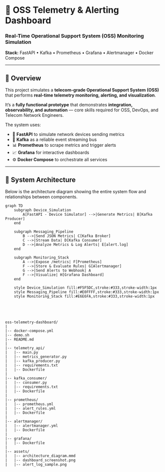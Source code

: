 # 🚀 OSS Telemetry & Alerting Dashboard

### Real-Time Operational Support System (OSS) Monitoring Simulation  
**Stack:** FastAPI • Kafka • Prometheus • Grafana • Alertmanager • Docker Compose  

---

## 📖 Overview

This project simulates a **telecom-grade Operational Support System (OSS)** that performs **real-time telemetry monitoring, alerting, and visualization**.  

It’s a **fully functional prototype** that demonstrates **integration, observability, and automation** — core skills required for OSS, DevOps, and Telecom Network Engineers.  

The system uses:
- 🐍 **FastAPI** to simulate network devices sending metrics  
- 📨 **Kafka** as a reliable event streaming bus  
- 📊 **Prometheus** to scrape metrics and trigger alerts  
- 📈 **Grafana** for interactive dashboards  
- ⚙️ **Docker Compose** to orchestrate all services

---

## 🧭 System Architecture

Below is the architecture diagram showing the entire system flow and relationships between components.

```mermaid
graph TD
    subgraph Device_Simulation
        A[FastAPI - Device Simulator] -->|Generate Metrics| B[Kafka Producer]
    end

    subgraph Messaging_Pipeline
        B -->|Send JSON Metrics| C[Kafka Broker]
        C -->|Stream Data| D[Kafka Consumer]
        D -->|Analyze Metrics & Log Alerts| E[alert.log]
    end

    subgraph Monitoring_Stack
        A -->|Expose /metrics| F[Prometheus]
        F -->|Store & Evaluate Rules| G[Alertmanager]
        G -->|Send Alerts to Webhook| A
        F -->|Visualize| H[Grafana Dashboard]
    end

    style Device_Simulation fill:#F5F5DC,stroke:#333,stroke-width:1px
    style Messaging_Pipeline fill:#E0FFFF,stroke:#333,stroke-width:1px
    style Monitoring_Stack fill:#E6E6FA,stroke:#333,stroke-width:1px





oss-telemetry-dashboard/
|
|-- docker-compose.yml
|-- demo.sh
|-- README.md
|
|-- telemetry_api/
|   |-- main.py
|   |-- metrics_generator.py
|   |-- kafka_producer.py
|   |-- requirements.txt
|   |-- Dockerfile
|
|-- kafka_consumer/
|   |-- consumer.py
|   |-- requirements.txt
|   |-- Dockerfile
|
|-- prometheus/
|   |-- prometheus.yml
|   |-- alert_rules.yml
|   |-- Dockerfile
|
|-- alertmanager/
|   |-- alertmanager.yml
|   |-- Dockerfile
|
|-- grafana/
|   |-- Dockerfile
|
|-- assets/
|   |-- architecture_diagram.mmd
|   |-- dashboard_screenshot.png
|   |-- alert_log_sample.png

